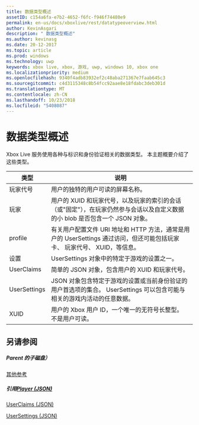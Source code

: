 ```yaml
---
title: 数据类型概述
assetID: c154a6fa-e7b2-4652-f6fc-f946f74480e9
permalink: en-us/docs/xboxlive/rest/datatypeoverview.html
author: KevinAsgari
description: " 数据类型概述"
ms.author: kevinasg
ms.date: 20-12-2017
ms.topic: article
ms.prod: windows
ms.technology: uwp
keywords: xbox live, xbox, 游戏, uwp, windows 10, xbox one
ms.localizationpriority: medium
ms.openlocfilehash: 9340f4adb83932ef2c48aba271367e7faab645c3
ms.sourcegitcommit: c4d3115348c8b54fcc92aae8e18fdabc3deb301d
ms.translationtype: MT
ms.contentlocale: zh-CN
ms.lasthandoff: 10/23/2018
ms.locfileid: "5408087"
---
```

# <a name="data-type-overview"></a>数据类型概述
 
Xbox Live 服务使用各种与标识和身份验证相关的数据类型。 本主题概要介绍了这些类型。
 
| 类型| 说明| 
| --- | --- | 
| 玩家代号| 用户的独特的用户可读的屏幕名称。| 
| 玩家| 用户的 XUID 和玩家代号，以及玩家的索引的会话 （或"固定"），在玩家仍然参与会话以及自定义数据的小 blob 是否包含一个 JSON 对象。| 
| profile| 有关用户配置文件 URI 地址和 HTTP 方法，通常是用户的 UserSettings 通过访问，但还可能包括玩家卡、 玩家代号、 XUID，等信息。| 
| 设置| UserSettings 对象中的特定于游戏的设置之一。| 
| UserClaims| 简单的 JSON 对象，包含用户的 XUID 和玩家代号。| 
| UserSettings| JSON 对象包含特定于游戏的设置或当前身份验证的用户首选项的集合。 UserSettings 可以包含可能与相关的游戏内活动的任意数据。| 
| XUID| 用户的 Xbox 用户 ID，一个唯一的无符号长整型。 不是用户可读。| 
 
<a id="ID4E6D"></a>

 
## <a name="see-also"></a>另请参阅
 
<a id="ID4EBE"></a>

 
##### <a name="parent"></a>Parent 的子磁盘）  

[其他参考](atoc-xboxlivews-reference-additional.md)

  
<a id="ID4ENE"></a>

 
##### <a name="reference--player-jsonjsonjson-playermd"></a>引用[Player (JSON)](../json/json-player.md)

 [UserClaims (JSON)](../json/json-userclaims.md)

 [UserSettings (JSON)](../json/json-usersettings.md)

   